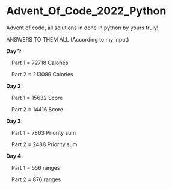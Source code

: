 # Advent_Of_Code_2022_Python
Advent of code, all solutions in done in python by yours truly!


ANSWERS TO THEM ALL (According to my input)

**Day 1:**

&emsp;Part 1 = 72718 Calories

&emsp;Part 2 = 213089 Calories
 
**Day 2:**
  
&emsp;Part 1 = 15632 Score
  
&emsp;Part 2 = 14416 Score
 
**Day 3:**
 
&emsp;Part 1 = 7863 Priority sum
  
&emsp;Part 2 = 2488 Priority sum
  
**Day 4:**

&emsp;Part 1 = 556 ranges
  
&emsp;Part 2 = 876 ranges
 
